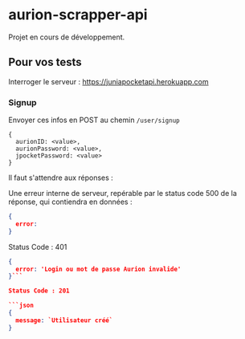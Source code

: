# aurion-scrapper-api
Projet en cours de développement.

## Pour vos tests

Interroger le serveur : https://juniapocketapi.herokuapp.com

### Signup

Envoyer ces infos en POST au chemin `/user/signup`

```
{
  aurionID: <value>,
  aurionPassword: <value>,
  jpocketPassword: <value>
}
```

Il faut s'attendre aux réponses : 

Une erreur interne de serveur, repérable par le status code 500 de la réponse, qui contiendra en données :

```json
{
  error:
}
```

Status Code : 401

```json
{
  error: 'Login ou mot de passe Aurion invalide'
}```

Status Code : 201

```json
{
  message: `Utilisateur créé`
}
```
